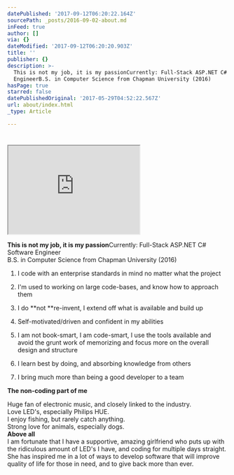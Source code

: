 ```yaml
---
datePublished: '2017-09-12T06:20:22.164Z'
sourcePath: _posts/2016-09-02-about.md
inFeed: true
author: []
via: {}
dateModified: '2017-09-12T06:20:20.903Z'
title: ''
publisher: {}
description: >-
  This is not my job, it is my passionCurrently: Full-Stack ASP.NET C# Software
  EngineerB.S. in Computer Science from Chapman University (2016)
hasPage: true
starred: false
datePublishedOriginal: '2017-05-29T04:52:22.567Z'
url: about/index.html
_type: Article

---
```

# 

<iframe src="https://the-grid.github.io/ed-userhtml/?g=eJyVVN9v2jAQfsZ_xSloEkgNKVA2EQLS1g3tYdIeuvfKJIZYOHZkGwJF_O87mx9r07TqYkWQ83ff3X13dmLsXjCw-5JNA8t2NkqNCWak_ViojWG_t0z_kILqFYMDkFaqhNJxezgcj-fzCQAhR0JahLQrTcuSaSCIggVN1yutNjKLof2579aEwMkX2re33-6_36FBIflSqCrOeZYxiZaSZhmXq1CwpY1h8OmZyaryZLkYFspaVXiTS6Ih4YxvfdKurNBqKs1S6SKGjcs0pYZNrhVBmzH_uVQSI_dH5Q5-MrFllqf0Br5qTsUNPCBF-MA0X05IK6zYYs3PxNxyJWOgQkDfAEPuUG0spn99wkI9fRAbqveBrSOBN-qNpc3DNOci68gulnMAV1Bo-BND9QblztUomLVMh6akKQoZQ8_Zn6X6sgt3TmAfsvVm1Ny1Eg41UU5qm5QK1un3-l0n2lWFpk31xtalhyanGY4LDLE7lxdncegAOAKkl1G9DkvNC6r3oe-sq-fQOJBwRDxb0o2wNZcafvzDLY8XfJXX0a_45yO3PN5n3ZDPZegGfbc8lKYpw05dQaenTj0fDUYDj7-w-hDvUxuWKpnVwf-gX0ZuIRSPM3LgeU4ify3MSJLbQsCuENJMg9zaMo6iqqp61bCn9Crqj8fjaOcwgQPFgsrVNGASL5BkobI9eJppUDvpbtsdTp5Ng_PFEUAqqMEgTRojvsKZZh2wOTe9Ryr4lnW60HXHG-DK9Wo40RHO-xf6Bt2C2S_PN0kiRM7gYz5_ci7X_-t0r7J6IP-XvPRt0gBmx8RDydkliZzE7tc1YEb-Aimc0NM" height="202" style=""></iframe>

**This is not my job, it is my passion**Currently: Full-Stack ASP.NET C\# Software Engineer  
B.S. in Computer Science from Chapman University (2016)

1. I code with an enterprise standards in mind no matter what the project

1. I'm used to working on large code-bases, and know how to approach them
2. I do **not **re-invent, I extend off what is available and build up
3. Self-motivated/driven and confident in my abilities
4. I am not book-smart, I am code-smart, I use the tools available and avoid the grunt work of memorizing and focus more on the overall design and structure
5. I learn best by doing, and absorbing knowledge from others
6. I bring much more than being a good developer to a team

**The non-coding part of me**

Huge fan of electronic music, and closely linked to the industry.   
Love LED's, especially Philips HUE.  
I enjoy fishing, but rarely catch anything.  
Strong love for animals, especially dogs.  
**Above all**  
I am fortunate that I have a supportive, amazing girlfriend who puts up with the ridiculous amount of LED's I have, and coding for multiple days straight. She has inspired me in a lot of ways to develop software that will improve quality of life for those in need, and to give back more than ever.